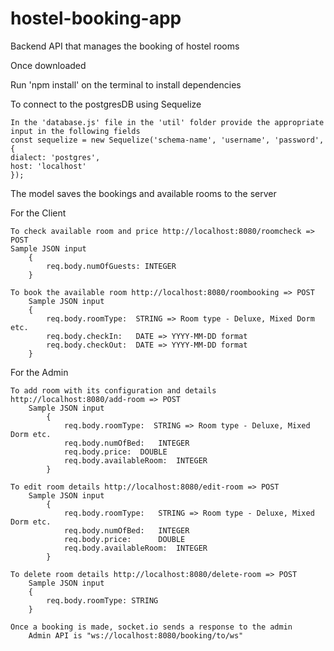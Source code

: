 # hostel-booking-app
Backend API that manages the booking of hostel rooms

Once downloaded

Run 'npm install' on the terminal to install dependencies

To connect to the postgresDB using Sequelize

    In the 'database.js' file in the 'util' folder provide the appropriate input in the following fields
    const sequelize = new Sequelize('schema-name', 'username', 'password', {
    dialect: 'postgres', 
    host: 'localhost'
    });

The model saves the bookings and available rooms to the server

For the Client 

    To check available room and price http://localhost:8080/roomcheck => POST
    Sample JSON input
        {
            req.body.numOfGuests: INTEGER
        }  

    To book the available room http://localhost:8080/roombooking => POST
        Sample JSON input
        {
            req.body.roomType:  STRING => Room type - Deluxe, Mixed Dorm etc.
            req.body.checkIn:   DATE => YYYY-MM-DD format
            req.body.checkOut:  DATE => YYYY-MM-DD format
        } 

For the Admin

    To add room with its configuration and details http://localhost:8080/add-room => POST 
        Sample JSON input
            {
                req.body.roomType:  STRING => Room type - Deluxe, Mixed Dorm etc.
                req.body.numOfBed:   INTEGER
                req.body.price:  DOUBLE
                req.body.availableRoom:  INTEGER
            } 

    To edit room details http://localhost:8080/edit-room => POST
        Sample JSON input
            {
                req.body.roomType:   STRING => Room type - Deluxe, Mixed Dorm etc.
                req.body.numOfBed:   INTEGER
                req.body.price:      DOUBLE
                req.body.availableRoom:  INTEGER
            } 

    To delete room details http://localhost:8080/delete-room => POST
        Sample JSON input
        {
            req.body.roomType: STRING
        } 

    Once a booking is made, socket.io sends a response to the admin
        Admin API is "ws://localhost:8080/booking/to/ws"
